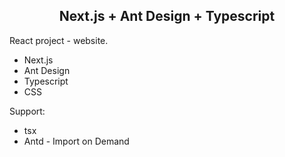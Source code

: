 <h2 align="center">Next.js + Ant Design + Typescript</h2>

React project - website.

- Next.js
- Ant Design
- Typescript
- CSS

Support:
- tsx  
- Antd - Import on Demand
